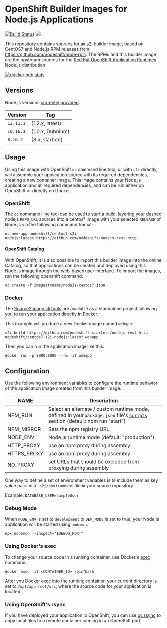 # OpenShift Builder Images for Node.js Applications

[![Build Status](https://travis-ci.org/nodeshift/centos7-s2i-nodejs.svg?branch=master)](https://travis-ci.org/nodeshift/centos7-s2i-nodejs)
[![](https://images.microbadger.com/badges/image/nodeshift/centos7-s2i-nodejs.svg)](https://microbadger.com/images/nodeshift/centos7-s2i-nodejs "Get your own image badge on microbadger.com")

This repository contains sources for an [s2i](https://github.com/openshift/source-to-image) builder image, based on CentOS7 and Node.js RPM releases from https://github.com/nodeshift/node-rpm. The RPMs and this builder image are the upstream
sources for the [Red Hat OpenShift Application Runtimes](https://developers.redhat.com/products/rhoar/overview/) Node.js
distribution.

[![docker hub stats](http://dockeri.co/image/nodeshift/centos7-s2i-nodejs)](https://hub.docker.com/r/nodeshift/centos7-s2i-nodejs/)

## Versions

Node.js versions [currently provided](https://hub.docker.com/r/nodeshift/centos7-s2i-nodejs/tags).

Version  | Tag
-------- | -----
`12.11.1` | (12.x, latest)
`10.16.3`| (10.x, Dubnium)
`8.16.2` | (8.x, Carbon)


## Usage

Using this image with OpenShift `oc` command line tool, or with `s2i` directly, will
assemble your application source with its required dependencies, creating a new
container image. This image contains your Node.js application and all required dependencies,
and can be run either on OpenShift or directly on Docker.

### OpenShift

The [`oc` command-line tool](https://github.com/openshift/origin/releases) can be
used to start a build, layering your desired nodejs `REPO_URL` sources into a centos7
image with your selected `RELEASE` of Node.js via the following command format:

```
oc new-app nodeshift/centos7-s2i-nodejs:latest~https://github.com/nodeshift/nodejs-rest-http
```

#### OpenShift Catalog

With OpenShift, it is also possible to import this builder image into the
online Catalog, so that applications can be created and deployed using this Node.js
image through the web-based user interface. To import the images, run the following
openshift command.

```
oc create -f imagestreams/nodejs-centos7.json
```

### Docker

The [Source2Image cli tools](https://github.com/openshift/source-to-image/releases)
are available as a standalone project, allowing you to run your application directly
in Docker.

This example will produce a new Docker image named `webapp`:

```
s2i build https://github.com/nodeshift-starters/nodejs-rest-http nodeshift/centos7-s2i-nodejs:latest webapp
```

Then you can run the application image like this.

```
docker run -p 8080:8080 --rm -it webapp
```

## Configuration

Use the following environment variables to configure the runtime behavior of the
application image created from this builder image.

NAME        | Description
------------|-------------
NPM_RUN     | Select an alternate / custom runtime mode, defined in your `package.json` file's [`scripts`](https://docs.npmjs.com/misc/scripts) section (default: npm run "start")
NPM_MIRROR  | Sets the npm registry URL
NODE_ENV    | Node.js runtime mode (default: "production")
HTTP_PROXY  | use an npm proxy during assembly
HTTPS_PROXY | use an npm proxy during assembly
NO_PROXY    | set URLs that should be excluded from proxying during assembly

One way to define a set of environment variables is to include them as key value pairs
in a `.s2i/environment` file in your source repository.

Example: `DATABASE_USER=sampleUser`

### Debug Mode

When `NODE_ENV` is set to `development` or `DEV_MODE` is set to true, your Node.js application
will be started using `nodemon`.

```
npx nodemon --inspect="$DEBUG_PORT"
```

### Using Docker's exec

To change your source code in a running container, use Docker's [exec](http://docker.io) command:

```
docker exec -it <CONTAINER_ID> /bin/bash
```

After you [Docker exec](http://docker.io) into the running container, your current directory is set
to `/opt/app-root/src`, where the source code for your application is located.

### Using OpenShift's rsync

If you have deployed your application to OpenShift, you can use
[oc rsync](https://docs.okd.io/latest/dev_guide/copy_files_to_container.html) to copy local
files to a remote container running in an OpenShift pod.
